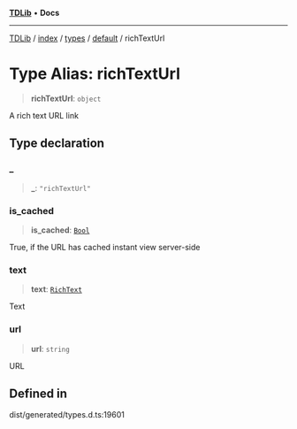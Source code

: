 [**TDLib**](../../../../../../README.md) • **Docs**

***

[TDLib](../../../../../../modules.md) / [index](../../../../../README.md) / [types](../../../README.md) / [default](../README.md) / richTextUrl

# Type Alias: richTextUrl

> **richTextUrl**: `object`

A rich text URL link

## Type declaration

### \_

> **\_**: `"richTextUrl"`

### is\_cached

> **is\_cached**: [`Bool`](Bool.md)

True, if the URL has cached instant view server-side

### text

> **text**: [`RichText`](RichText.md)

Text

### url

> **url**: `string`

URL

## Defined in

dist/generated/types.d.ts:19601

